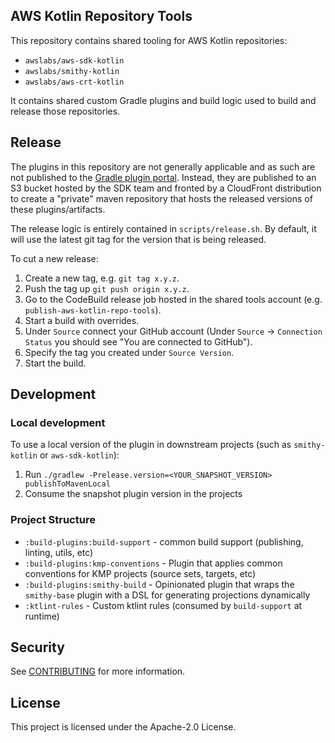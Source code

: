 ## AWS Kotlin Repository Tools

This repository contains shared tooling for AWS Kotlin repositories:

* `awslabs/aws-sdk-kotlin`
* `awslabs/smithy-kotlin`
* `awslabs/aws-crt-kotlin`

It contains shared custom Gradle plugins and build logic used to build and release those repositories.

## Release

The plugins in this repository are not generally applicable and as such are not published to the 
[Gradle plugin portal](https://plugins.gradle.org/). Instead, they are published to an S3 bucket
hosted by the SDK team and fronted by a CloudFront distribution to create a "private" maven repository that
hosts the released versions of these plugins/artifacts.

The release logic is entirely contained in `scripts/release.sh`. By default, it will use the latest git tag for the
version that is being released.

To cut a new release:

1. Create a new tag, e.g. `git tag x.y.z`.
2. Push the tag up `git push origin x.y.z`.
3. Go to the CodeBuild release job hosted in the shared tools account (e.g. `publish-aws-kotlin-repo-tools`).
4. Start a build with overrides.
5. Under `Source` connect your GitHub account (Under `Source` -> `Connection Status` you should see "You are connected to GitHub").
7. Specify the tag you created under `Source Version`.
8. Start the build.

## Development

### Local development
To use a local version of the plugin in downstream projects (such as `smithy-kotlin` or `aws-sdk-kotlin`):
1. Run `./gradlew -Prelease.version=<YOUR_SNAPSHOT_VERSION> publishToMavenLocal`
2. Consume the snapshot plugin version in the projects 

### Project Structure

* `:build-plugins:build-support`   - common build support (publishing, linting, utils, etc)
* `:build-plugins:kmp-conventions` - Plugin that applies common conventions for KMP projects (source sets, targets, etc)
* `:build-plugins:smithy-build`    - Opinionated plugin that wraps the `smithy-base` plugin with a DSL for generating projections dynamically
* `:ktlint-rules`                  - Custom ktlint rules (consumed by `build-support` at runtime)

## Security

See [CONTRIBUTING](CONTRIBUTING.md#security-issue-notifications) for more information.

## License

This project is licensed under the Apache-2.0 License.

